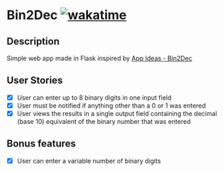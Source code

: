 # Bin2Dec [![wakatime](https://wakatime.com/badge/user/018e18e4-ea39-46c6-b3da-dcbf7a45a702/project/14f1685f-76df-4208-9e9c-baa7046dc457.svg)](https://wakatime.com/badge/user/018e18e4-ea39-46c6-b3da-dcbf7a45a702/project/14f1685f-76df-4208-9e9c-baa7046dc457)
## Description
Simple web app made in Flask inspired by [App Ideas - Bin2Dec](https://github.com/florinpop17/app-ideas/blob/master/Projects/1-Beginner/Bin2Dec-App.md)
 ## User Stories
 - [x] User can enter up to 8 binary digits in one input field
 - [x] User must be notified if anything other than a 0 or 1 was entered
 - [x] User views the results in a single output field containing the decimal (base 10) equivalent of the binary number that was entered
## Bonus features
 - [x] User can enter a variable number of binary digits
